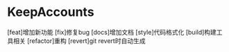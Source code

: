 # KeepAccounts
[feat]增加新功能
[fix]修复bug
[docs]增加文档
[style]代码格式化
[build]构建工具相关
[refactor]重构
[revert]git revert时自动生成
